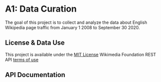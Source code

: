 # A1: Data Curation 
The goal of this project is to collect and analyze the data about English Wikipedia page traffic from January 1 2008 to September 30 2020.

## License & Data Use
This project is available under the [MIT License]()
Wikimedia Foundation REST API [terms of use](https://www.mediawiki.org/wiki/Wikimedia_REST_API#Terms_and_conditions)

## API Documentation 
